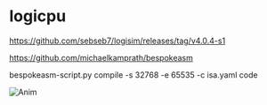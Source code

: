 # logicpu

https://github.com/sebseb7/logisim/releases/tag/v4.0.4-s1

https://github.com/michaelkamprath/bespokeasm


bespokeasm-script.py compile -s 32768 -e 65535 -c isa.yaml code


![Anim](https://user-images.githubusercontent.com/677956/170402577-485848aa-d78f-4861-810c-83240a839e4d.gif)
